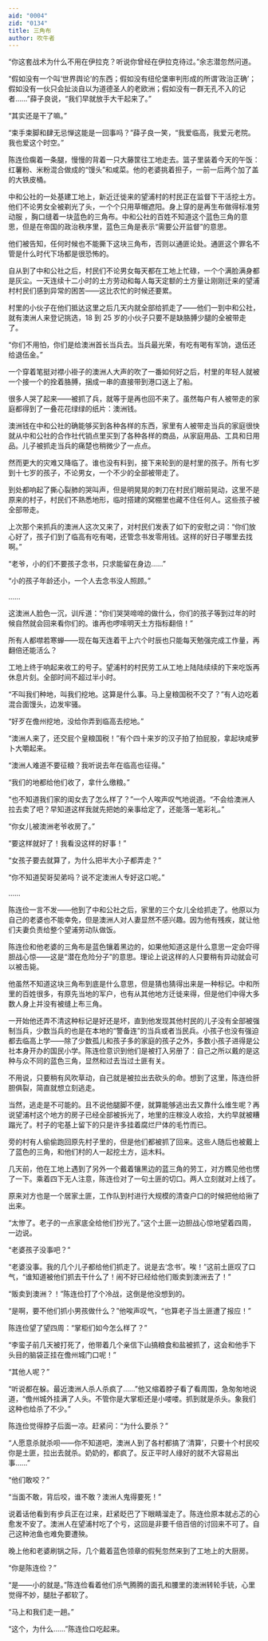 ```yaml
---
aid: "0004"
zid: "0134"
title: 三角布
author: 吹牛者
---
```


“你这套战术为什么不用在伊拉克？听说你曾经在伊拉克待过。”余志潜忽然问道。

“假如没有一个叫‘世界舆论’的东西；假如没有纽伦堡审判形成的所谓‘政治正确’；假如没有一伙只会扯淡自以为道德圣人的老欧洲；假如没有一群无孔不入的记者……”薛子良说，“我们早就放手大干起来了。”

“其实还是干了嘛。”

“束手束脚和肆无忌惮这能是一回事吗？”薛子良一笑，“我爱临高，我爱元老院。我也爱这个时空。”

陈连俭瘸着一条腿，慢慢的背着一只大藤筐往工地走去。篮子里装着今天的午饭：红薯粉、米粉混合做成的“馒头”和咸菜。他的老婆挑着担子，一前一后两个加了盖的大铁皮桶。

中和公社的一处基建工地上，新近迁徙来的望浦村的村民正在监督下干活挖土方。他们不论男女全被剃光了头，一个个只用草帽遮阳。身上穿的是再生布做得标准劳动服
，胸口缝着一块蓝色的三角布。中和公社的百姓不知道这个蓝色三角的意思，但是在帝国的政治秩序里，蓝色三角是表示“需要公开监督”的意思。

他们被告知，任何时候也不能撕下这块三角布，否则以通匪论处。通匪这个罪名不管是什么时代下场都是很恐怖的。

自从到了中和公社之后，村民们不论男女每天都在工地上忙碌，一个个满脸满身都是灰尘。一天连续十二小时的土方劳动和每人每天定额的土方量让刚刚迁来的望浦村村民们感到异常的困苦——这比农忙的时候还要累。

村里的小伙子在他们抵达这里之后几天内就全部给抓走了——他们一到中和公社，就有澳洲人来登记挑选，18 到 25 岁的小伙子只要不是缺胳膊少腿的全被带走了。

“你们不用怕，你们是给澳洲首长当兵去。当兵最光荣，有吃有喝有军饷，退伍还给退伍金。”

一个穿着笔挺对襟小褂子的澳洲人大声的吹了一番如何好之后，村里的年轻人就被一个接一个的拴着胳膊，捆成一串的直接带到港口送上了船。

很多人哭了起来——被抓了兵，就等于是再也回不来了。虽然每户有人被带走的家庭都得到了一叠花花绿绿的纸片：澳洲钱。

澳洲钱在中和公社的确能够买到各种各样的东西，家里有人被带走当兵的家庭很快就从中和公社的合作社代销点里买到了各种各样的商品，从家庭用品、工具和日用品。儿子被抓走当兵的痛楚也稍微少了一点点。

然而更大的灾难又降临了。谁也没有料到，接下来轮到的是村里的孩子。所有七岁到十七岁的孩子，不论男女，一个不少的全部被带走了。

到处都响起了撕心裂肺的哭叫声，但是明晃晃的刺刀在村民们眼前晃动，这里不是原来的村子，村民们不熟悉地形，临时搭建的窝棚里也藏不住任何人。这些孩子被全部带走。

上次那个来抓兵的澳洲人这次又来了，对村民们发表了如下的安慰之词：“你们放心好了，孩子们到了临高有吃有喝，还管念书发零用钱。这样的好日子哪里去找啊。”

“老爷，小的们不要孩子念书，只求能留在身边……”

“小的孩子年龄还小，一个人去念书没人照顾。”

……

这澳洲人脸色一沉，训斥道：“你们哭哭啼啼的做什么，你们的孩子等到过年的时候自然就会回来看你们的。谁再也啰嗦明天土方指标翻倍！”

所有人都噤若寒蝉——现在每天连着干上六个时辰也只能每天勉强完成工作量，再翻倍还能活么？

工地上终于响起来收工的号子。望浦村的村民劳工从工地上陆陆续续的下来吃饭再休息片刻。全部时间不超过半小时。

“不叫我们种地，叫我们挖地。这算是什么事。马上皇粮国税不交了？”有人边吃着混合面馒头，边发牢骚。

“好歹在儋州挖地，没给你弄到临高去挖地。”

“澳洲人来了，还交屁个皇粮国税！”有个四十来岁的汉子拍了拍屁股，拿起块咸萝卜大嚼起来。

“澳洲人难道不要征粮？我听说去年在临高也征得。”

“我们的地都给他们收了，拿什么缴粮。”

“也不知道我们家的闺女去了怎么样了？”一个人唉声叹气地说道。“不会给澳洲人拉去卖了吧？早知道这样我就先把她的亲事给定了，还能落一笔彩礼。”

“你女儿被澳洲老爷收房了。”

“要这样就好了！我看没这样的好事！”

“女孩子要去就算了，为什么把半大小子都弄走？”

“你不知道契哥契弟吗？说不定澳洲人专好这口呢。”

……

陈连俭一言不发——他到了中和公社之后，家里的三个女儿全给抓走了。他原以为自己的老婆也不能幸免，但是澳洲人对人妻显然不感兴趣。因为他有残疾，就让他们夫妻负责给整个望浦劳动队做饭。

陈连俭和他老婆的三角布是蓝色镶着黑边的，如果他知道这是什么意思一定会吓得胆战心惊——这是“潜在危险分子”的意思。理论上说这样的人只要稍有异动就会可以被击毙。

他虽然不知道这块三角布到底是什么意思，但是猜也猜得出来是一种标记。中和所里的百姓很多，有原先当地的军户，也有从其他地方迁徙来得，但是他们中得大多数人身上并没有被缝上布三角。

一开始他还弄不清这种标记是好还是坏，直到他发现其他村民的儿子没有全部被强制当兵，少数当兵的也是在本地的“警备连”的当兵或者当民兵。小孩子也没有强迫都去临高上学——除了少数孤儿和孩子多的家庭的孩子之外，多数小孩子进得是公社本身开办的国民小学。陈连俭意识到他们是被打入另册了：自己之所以戴的是这种与众不同的蓝色三角，显然和过去当过土匪有关。

不用说，只要稍有风吹草动，自己就是被拉出去砍头的命。想到了这里，陈连俭肝胆俱裂，简直就想立刻逃走。

当然，逃走是不可能的。且不说他腿脚不便，就算能够逃出去又靠什么维生呢？再说望浦村这个地方的房子已经全部被拆光了，地里的庄稼没人收拾，大约早就被糟蹋光了。村子的宅基上留下的只是许多挂着腐烂尸体的毛竹而已。

旁的村有人偷偷跑回原先村子里的，但是他们都被抓了回来。这些人随后也被戴上了蓝色的三角，和他们村的人一起挖土方，运木料。

几天前，他在工地上遇到了另外一个戴着镶黑边的蓝三角的劳工，对方瞧见他也愣了一下。乘着四下无人注意，陈连俭对了一句土匪的切口。两人立刻就对上线了。

原来对方也是一个居家土匪，工作队到村进行大规模的清查户口的时候把他给揪了出来。

“太惨了。老子的一点家底全给他们抄光了。”这个土匪一边胆战心惊地望着四周，一边说。

“老婆孩子没事吧？”

“老婆没事。我的几个儿子都给他们抓走了。说是去‘念书’。唉！”这前土匪叹了口气，“谁知道被他们抓去干什么了！闹不好已经给他们贩卖到澳洲去了！”

“贩卖到澳洲？！”陈连俭打了个冷战，这倒是他没想到的。

“是啊，要不他们抓小男孩做什么？”他唉声叹气，“也算老子当土匪遭了报应！”

陈连俭望了望四周：“掌柜们如今怎么样了？”

“李蛮子前几天被打死了，他带着几个亲信下山搞粮食和盐被抓了，这会和他手下头目的脑袋正挂在儋州城门口呢！”

“其他人呢？”

“听说都在躲。最近澳洲人杀人杀疯了……”他又缩着脖子看了看周围，急匆匆地说道，“儋州城外挂满了人头。不管你是大掌柜还是小喽喽。抓到就是杀头。象我们这种也给杀了不少。”

陈连俭觉得脖子后面一凉。赶紧问：“为什么要杀？”

“人愿意杀就杀呗——你不知道吧，澳洲人到了各村都搞了‘清算’，只要十个村民咬你是土匪，拉出去就杀。奶奶的，都疯了。反正平时人缘好的就不大容易出事……”

“他们敢咬？”

“当面不敢，背后咬，谁不敢？澳洲人鬼得要死！”

说着话他看到有步兵正在过来，赶紧眨巴了下眼睛溜走了。陈连俭原本就忐忑的心愈发不安了。澳洲人在望浦村吃了个亏，这回是非要千倍百倍的讨回来不可了。自己这种池鱼也难免要遭殃。

晚上他和老婆刷锅之际，几个戴着蓝色领章的假髡忽然来到了工地上的大厨房。

“你是陈连俭？”

“是——小的就是。”陈连俭看着他们杀气腾腾的面孔和腰里的澳洲转轮手铳，心里觉得不妙，腿肚子都软了。

“马上和我们走一趟。”

“这个，为什么……”陈连俭口吃起来。
